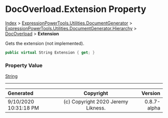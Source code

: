 ﻿# DocOverload.Extension Property

[Index](../index.md) > [ExpressionPowerTools.Utilities.DocumentGenerator](ExpressionPowerTools.Utilities.DocumentGenerator.a.md) > [ExpressionPowerTools.Utilities.DocumentGenerator.Hierarchy](ExpressionPowerTools.Utilities.DocumentGenerator.Hierarchy.n.md) > [DocOverload](ExpressionPowerTools.Utilities.DocumentGenerator.Hierarchy.DocOverload.cs.md) > **Extension**

Gets the extension (not implemented).

```csharp
public virtual String Extension { get; }
```

### Property Value

 [String](https://docs.microsoft.com/dotnet/api/system.string) 


---

| Generated | Copyright | Version |
| :-- | :-: | --: |
| 9/10/2020 10:31:18 PM | (c) Copyright 2020 Jeremy Likness. | 0.8.7-alpha |
